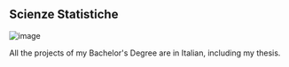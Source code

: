 ## **Scienze Statistiche**

![image](https://www.unina.it/documents/11897/0/Laurea+Magistrale+in+Scienze+Statistiche+per+le+Decisioni/b8b8350a-8b86-4cfb-9066-cbda1799b337?t=1488448972456)

All the projects of my Bachelor's Degree are in Italian, including my thesis.
